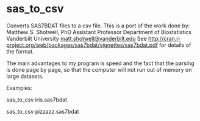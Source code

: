 sas_to_csv
==========

Converts SAS7BDAT files to a csv file. This is a port of the work done by: 
Matthew S. Shotwell, PhD 
Assistant Professor 
Department of Biostatistics 
Vanderbilt University 
matt.shotwell@vanderbilt.edu
See http://cran.r-project.org/web/packages/sas7bdat/vignettes/sas7bdat.pdf for details of the format. 


The main advantages to my program is speed and the fact that the parsing is done page by page, so that the computer will not run out of memory on large datasets.

Examples:

sas_to_csv iris.sas7bdat

sas_to_csv pizzazz.sas7bdat